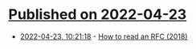 # [Published on 2022-04-23](index.md)

* [2022-04-23, 10:21:18](https://news.ycombinator.com/item?id=31132863) - [How to read an RFC (2018)](https://www.ietf.org/blog/how-read-rfc/)

